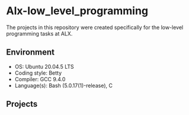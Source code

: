 # Alx-low_level_programming

The projects in this repository were created specifically for the low-level programming tasks at ALX.

## Environment

- OS: Ubuntu 20.04.5 LTS
- Coding style: Betty
- Compiler: GCC 9.4.0
- Language(s): Bash (5.0.17(1)-release), C

## Projects

